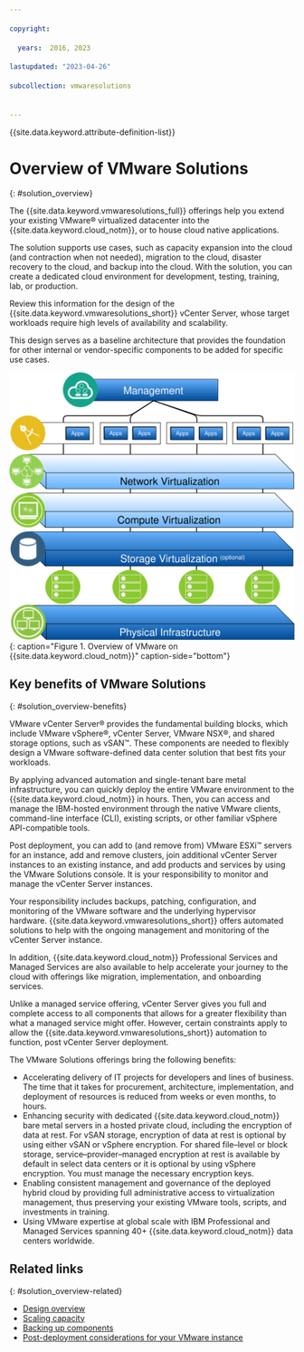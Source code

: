 ```yaml
---

copyright:

  years:  2016, 2023

lastupdated: "2023-04-26"

subcollection: vmwaresolutions


---
```


{{site.data.keyword.attribute-definition-list}}

# Overview of VMware Solutions
{: #solution_overview}

The {{site.data.keyword.vmwaresolutions_full}} offerings help you extend your existing VMware® virtualized datacenter into the {{site.data.keyword.cloud_notm}}, or to house cloud native applications.

The solution supports use cases, such as capacity expansion into the cloud (and contraction when not needed), migration to the cloud, disaster recovery to the cloud, and backup into the cloud. With the solution, you can create a dedicated cloud environment for development, testing, training, lab, or production.

Review this information for the design of the {{site.data.keyword.vmwaresolutions_short}} vCenter Server, whose target workloads require high levels of availability and scalability.

This design serves as a baseline architecture that provides the foundation for other internal or vendor-specific components to be added for specific use cases.

![Overview of VMware on {{site.data.keyword.cloud_notm}}](../../images/vcsv4radiagrams-ra-variationsonatheme.svg "The solution virtualizes compute, network, and optionally storage resources to be used by VMs where you can run your applications."){: caption="Figure 1. Overview of VMware on {{site.data.keyword.cloud_notm}}" caption-side="bottom"}

## Key benefits of VMware Solutions
{: #solution_overview-benefits}

VMware vCenter Server® provides the fundamental building blocks, which include VMware vSphere®, vCenter Server, VMware NSX®, and shared storage options, such as vSAN™. These components are needed to flexibly design a VMware software-defined data center solution that best fits your workloads.

By applying advanced automation and single-tenant bare metal infrastructure, you can quickly deploy the entire VMware environment to the {{site.data.keyword.cloud_notm}} in hours. Then, you can access and manage the IBM­-hosted environment through the native VMware clients, command-line interface (CLI), existing scripts, or other familiar vSphere API-compatible tools.

Post deployment, you can add to (and remove from) VMware ESXi™ servers for an instance, add and remove clusters, join additional vCenter Server instances to an existing instance, and add products and services by using the VMware Solutions console. It is your responsibility to monitor and manage the vCenter Server instances.

Your responsibility includes backups, patching, configuration, and monitoring of the VMware software and the underlying hypervisor hardware. {{site.data.keyword.vmwaresolutions_short}} offers automated solutions to help with the ongoing management and monitoring of the vCenter Server instance.

In addition, {{site.data.keyword.cloud_notm}} Professional Services and Managed Services are also available to help accelerate your journey to the cloud with offerings like migration, implementation, and onboarding services.

Unlike a managed service offering, vCenter Server gives you full and complete access to all components that allows for a greater flexibility than what a managed service might offer. However, certain constraints apply to allow the {{site.data.keyword.vmwaresolutions_short}} automation to function, post vCenter Server deployment.

The VMware Solutions offerings bring the following benefits:
* Accelerating delivery of IT projects for developers and lines of business. The time that it takes for procurement, architecture, implementation, and deployment of resources is reduced from weeks or even months, to hours.
* Enhancing security with dedicated {{site.data.keyword.cloud_notm}} bare metal servers in a hosted private cloud, including the encryption of data at rest. For vSAN storage, encryption of data at rest is optional by using either vSAN or vSphere encryption. For shared file–level or block storage, service–provider–managed encryption at rest is available by default in select data centers or it is optional by using vSphere encryption. You must manage the necessary encryption keys.
* Enabling consistent management and governance of the deployed hybrid cloud by providing full administrative access to virtualization management, thus preserving your existing VMware tools, scripts, and investments in training.
* Using VMware expertise at global scale with IBM Professional and Managed Services spanning 40+ {{site.data.keyword.cloud_notm}} data centers worldwide.

## Related links
{: #solution_overview-related}

* [Design overview](/docs/vmwaresolutions?topic=vmwaresolutions-design_overview)
* [Scaling capacity](/docs/vmwaresolutions?topic=vmwaresolutions-solution_scaling)
* [Backing up components](/docs/vmwaresolutions?topic=vmwaresolutions-solution_backingup)
* [Post-deployment considerations for your VMware instance](/docs/vmwaresolutions?topic=vmwaresolutions-solution_considerations)
